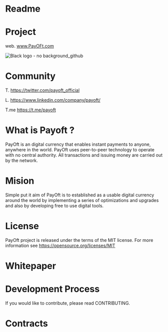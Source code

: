 # Readme
# Project
web. www.PayOFt.com

![Black logo - no background_github](https://user-images.githubusercontent.com/93432547/139534712-e33eb9f5-4087-433a-b761-8875adfe9c22.png)


# Community
T.  https://twitter.com/payoft_official

L.  https://www.linkedin.com/company/payoft/

T.me https://t.me/payoft


# What is Payoft ?

PayOft is an digital currency that enables instant payments to anyone, anywhere in the world. 
PayOft uses peer-to-peer technology to operate with no central authority. All transactions and issuing money are carried out by the network.

# Mision

Simple put it aim of PayOft is to established as a usable digital currency around the world by implementing a series of optimizations and upgrades and also by developing free to use digital tools.

# License

PayOft project is released under the terms of the MIT license. For more information see https://opensource.org/licenses/MIT

# Whitepaper


# Development Process

If you would like to contribute, please read CONTRIBUTING.

# Contracts
